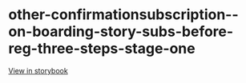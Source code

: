 # other-confirmationsubscription--on-boarding-story-subs-before-reg-three-steps-stage-one

[View in storybook](https://raw.githack.com/Independent-Digital-News-and-Media-Ltd/indy-branch-review/PR-7785-sb/index.html?path=/story/other-confirmationsubscription--on-boarding-story-subs-before-reg-three-steps-stage-one)